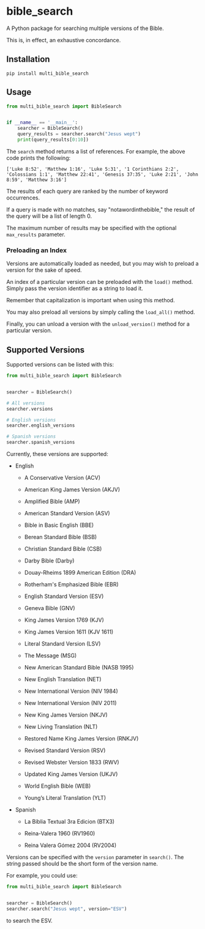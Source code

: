 # bible_search

A Python package for searching multiple versions of the Bible.

This is, in effect, an exhaustive concordance.

## Installation

```shell
pip install multi_bible_search
```

## Usage 

```python
from multi_bible_search import BibleSearch


if __name__ == '__main__':
    searcher = BibleSearch()
    query_results = searcher.search("Jesus wept")
    print(query_results[0:10])

```

The `search` method returns a list of references. For example, the above code prints the following:

```
['Luke 8:52', 'Matthew 1:16', 'Luke 5:31', '1 Corinthians 2:2', 'Colossians 1:1', 'Matthew 22:41', 'Genesis 37:35', 'Luke 2:21', 'John 8:59', 'Matthew 3:16']
```

The results of each query are ranked by the number of keyword occurrences.

If a query is made with no matches, say "notawordinthebible," the result of the query will be a list of length 0. 

The maximum number of results may be specified with the optional `max_results` parameter.

### Preloading an Index

Versions are automatically loaded as needed, but you may wish to preload a version for the sake of speed. 

An index of a particular version can be preloaded with the `load()` method. Simply pass the version identifier as a string to load it.

Remember that capitalization is important when using this method.

You may also preload all versions by simply calling the `load_all()` method. 

Finally, you can unload a version with the `unload_version()` method for a particular version. 

## Supported Versions

Supported versions can be listed with this:

```python
from multi_bible_search import BibleSearch


searcher = BibleSearch()

# All versions
searcher.versions

# English versions
searcher.english_versions

# Spanish versions
searcher.spanish_versions
```

Currently, these versions are supported:

- English

  - A Conservative Version (ACV)

  - American King James Version (AKJV)

  - Amplified Bible (AMP)

  - American Standard Version (ASV)

  - Bible in Basic English (BBE)

  - Berean Standard Bible (BSB)

  - Christian Standard Bible (CSB)

  - Darby Bible (Darby)

  - Douay-Rheims 1899 American Edition (DRA)

  - Rotherham's Emphasized Bible (EBR)

  - English Standard Version (ESV)

  - Geneva Bible (GNV)

  - King James Version 1769 (KJV)

  - King James Version 1611 (KJV 1611)

  - Literal Standard Version (LSV)

  - The Message (MSG)

  - New American Standard Bible (NASB 1995)

  - New English Translation (NET)

  - New International Version (NIV 1984)

  - New International Version (NIV 2011)

  - New King James Version (NKJV)

  - New Living Translation (NLT)

  - Restored Name King James Version (RNKJV)

  - Revised Standard Version (RSV)

  - Revised Webster Version 1833 (RWV)

  - Updated King James Version (UKJV)

  - World English Bible (WEB)

  - Young’s Literal Translation (YLT)

- Spanish

  - La Biblia Textual 3ra Edicion (BTX3)

  - Reina-Valera 1960 (RV1960)

  - Reina Valera Gómez 2004 (RV2004)

Versions can be specified with the `version` parameter in `search()`. 
The string passed should be the short form of the version name.

For example, you could use:
```python 
from multi_bible_search import BibleSearch


searcher = BibleSearch()
searcher.search("Jesus wept", version="ESV")
```
to search the ESV.
